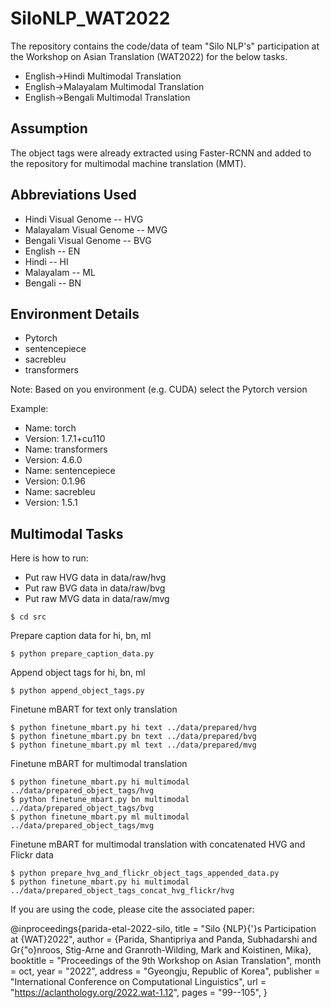 # SiloNLP_WAT2022

The repository contains the code/data of team "Silo NLP's" participation at the Workshop on Asian Translation (WAT2022) for the below tasks.
* English->Hindi Multimodal Translation 
* English->Malayalam Multimodal Translation
* English->Bengali Multimodal Translation

## Assumption
The object tags were already extracted using Faster-RCNN and added to the repository for multimodal machine translation (MMT).

## Abbreviations Used 
* Hindi Visual Genome -- HVG
* Malayalam Visual Genome -- MVG
* Bengali Visual Genome -- BVG
* English -- EN
* Hindi -- HI
* Malayalam -- ML
* Bengali -- BN


## Environment Details

* Pytorch
* sentencepiece
* sacrebleu
* transformers

Note: Based on you environment (e.g. CUDA) select the Pytorch version

Example: 
* Name: torch
* Version: 1.7.1+cu110
* Name: transformers                          
* Version: 4.6.0
* Name: sentencepiece                         
* Version: 0.1.96
* Name: sacrebleu                             
* Version: 1.5.1


## Multimodal Tasks 

Here is how to run:

* Put raw HVG data in data/raw/hvg
* Put raw BVG data in data/raw/bvg
* Put raw MVG data in data/raw/mvg

```
$ cd src
```

Prepare caption data for hi, bn, ml

```
$ python prepare_caption_data.py
```

Append object tags for hi, bn, ml

```
$ python append_object_tags.py
```

Finetune mBART for text only translation

```
$ python finetune_mbart.py hi text ../data/prepared/hvg
$ python finetune_mbart.py bn text ../data/prepared/bvg
$ python finetune_mbart.py ml text ../data/prepared/mvg
```

Finetune mBART for multimodal translation

```
$ python finetune_mbart.py hi multimodal ../data/prepared_object_tags/hvg
$ python finetune_mbart.py bn multimodal ../data/prepared_object_tags/bvg
$ python finetune_mbart.py ml multimodal ../data/prepared_object_tags/mvg
```

Finetune mBART for multimodal translation with concatenated HVG and Flickr data

```
$ python prepare_hvg_and_flickr_object_tags_appended_data.py
$ python finetune_mbart.py hi multimodal ../data/prepared_object_tags_concat_hvg_flickr/hvg
```

If you are using the code, please cite the associated paper:

@inproceedings{parida-etal-2022-silo,
    title = "Silo {NLP}{'}s Participation at {WAT}2022",
    author = {Parida, Shantipriya  and
      Panda, Subhadarshi  and
      Gr{\"o}nroos, Stig-Arne  and
      Granroth-Wilding, Mark  and
      Koistinen, Mika},
    booktitle = "Proceedings of the 9th Workshop on Asian Translation",
    month = oct,
    year = "2022",
    address = "Gyeongju, Republic of Korea",
    publisher = "International Conference on Computational Linguistics",
    url = "https://aclanthology.org/2022.wat-1.12",
    pages = "99--105",
  }
